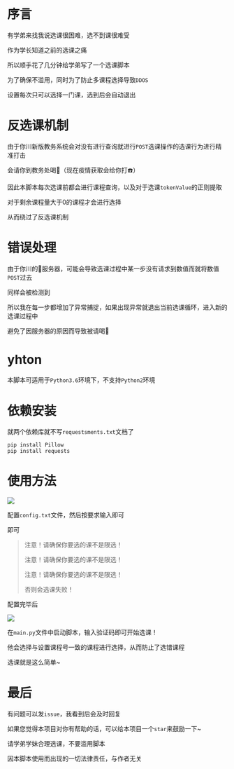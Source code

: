 # 序言



有学弟来找我说选课很困难，选不到课很难受

作为学长知道之前的选课之痛

所以顺手花了几分钟给学弟写了一个选课脚本



为了确保不滥用，同时为了防止多课程选择导致`DDOS`

设置每次只可以选择一门课，选到后会自动退出



# 反选课机制

由于你川新版教务系统会对没有进行查询就进行`POST`选课操作的选课行为进行精准打击

会请你到教务处喝🍵（现在疫情获取会给你打☎️）

因此本脚本每次选课前都会进行课程查询，以及对于选课`tokenValue`的正则提取

对于剩余课程量大于0的课程才会进行选择

从而绕过了反选课机制



# 错误处理

由于你川的🥔服务器，可能会导致选课过程中某一步没有请求到数值而就将数值`POST`过去

同样会被检测到

所以我在每一步都增加了异常捕捉，如果出现异常就退出当前选课循环，进入新的选课过程中

避免了因服务器的原因而导致被请喝🍵



# yhton

本脚本可适用于`Python3.6`环境下，不支持`Python2`环境



# 依赖安装

就两个依赖库就不写`requestsments.txt`文档了

```shell
pip install Pillow
pip install requests
```



# 使用方法

![](https://a2u13-pic.oss-cn-chengdu.aliyuncs.com/pic/20200310164032.png)

配置`config.txt`文件，然后按要求输入即可

即可

> 注意！请确保你要选的课不是限选！
>
> 注意！请确保你要选的课不是限选！
>
> 注意！请确保你要选的课不是限选！
>
> 否则会选课失败！

配置完毕后

![](https://a2u13-pic.oss-cn-chengdu.aliyuncs.com/pic/20200310164323.png)

在`main.py`文件中启动脚本，输入验证码即可开始选课！

他会选择与设置课程号一致的课程进行选择，从而防止了选错课程

选课就是这么简单~



# 最后

有问题可以发`issue`，我看到后会及时回复

如果您觉得本项目对你有帮助的话，可以给本项目一个`star`来鼓励一下~



请学弟学妹合理选课，不要滥用脚本

因本脚本使用而出现的一切法律责任，与作者无关

